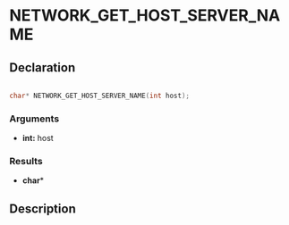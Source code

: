 # NETWORK_GET_HOST_SERVER_NAME

## Declaration
```cpp

char* NETWORK_GET_HOST_SERVER_NAME(int host);
```

### Arguments
- **int:** host

### Results
- **char***

## Description
